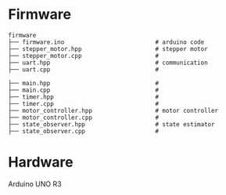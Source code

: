 # Firmware

    firmware
    ├── firmware.ino                          # arduino code
    ├── stepper_motor.hpp                     # stepper motor
    ├── stepper_motor.cpp                     #
    ├── uart.hpp                              # communication
    ├── uart.cpp                              #

    ├── main.hpp                              #
    ├── main.cpp                              #
    ├── timer.hpp                             #
    ├── timer.cpp                             #
    ├── motor_controller.hpp                  # motor controller
    ├── motor_controller.cpp                  #
    ├── state_observer.hpp                    # state estimator
    ├── state_observer.cpp                    #

# Hardware

Arduino UNO R3
